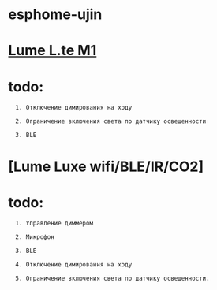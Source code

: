 # esphome-ujin


# [Lume L.te M1](https://github.com/ananyevgv/esphome-ujin/blob/main/lume%20L.te%20M1.yaml)

# todo: 
      
      1. Отключение димирования на ходу

      2. Ограничение включения света по датчику освещенности

      3. BLE

# [Lume Luxe wifi/BLE/IR/CO2]

# todo: 

      1. Управление диммером

      2. Микрофон

      3. BLE

      4. Отключение димирования на ходу

      5. Ограничение включения света по датчику освещенности.